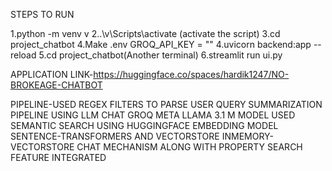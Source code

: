 STEPS TO RUN 

1.python -m venv v
2..\v\Scripts\activate (activate the script)
3.cd project_chatbot
4.Make .env GROQ_API_KEY = ""
4.uvicorn backend:app --reload
5.cd project_chatbot(Another terminal)
6.streamlit run ui.py

APPLICATION LINK-https://huggingface.co/spaces/hardik1247/NO-BROKEAGE-CHATBOT

PIPELINE-USED REGEX FILTERS TO PARSE USER QUERY
SUMMARIZATION PIPELINE USING LLM CHAT GROQ  META LLAMA 3.1 M MODEL
USED SEMANTIC SEARCH USING HUGGINGFACE EMBEDDING MODEL SENTENCE-TRANSFORMERS AND VECTORSTORE INMEMORY-VECTORSTORE
CHAT MECHANISM ALONG WITH PROPERTY SEARCH FEATURE INTEGRATED






